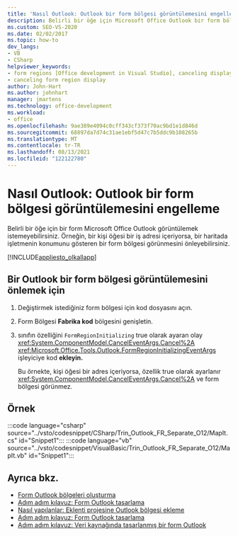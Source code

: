 ```yaml
---
title: 'Nasıl Outlook: Outlook bir form bölgesi görüntülemesini engelleme'
description: Belirli bir öğe için Microsoft Office Outlook bir form bölgesi görüntülemesini nasıl önleyebilirsiniz?
ms.custom: SEO-VS-2020
ms.date: 02/02/2017
ms.topic: how-to
dev_langs:
- VB
- CSharp
helpviewer_keywords:
- form regions [Office development in Visual Studio], canceling display
- canceling form region display
author: John-Hart
ms.author: johnhart
manager: jmartens
ms.technology: office-development
ms.workload:
- office
ms.openlocfilehash: 9ae389e4094c0cff343cf373f70ac9bd1e1d846d
ms.sourcegitcommit: 68897da7d74c31ae1ebf5d47c7b5ddc9b108265b
ms.translationtype: MT
ms.contentlocale: tr-TR
ms.lasthandoff: 08/13/2021
ms.locfileid: "122122780"
---
```

# <a name="how-to-prevent-outlook-from-displaying-a-form-region"></a>Nasıl Outlook: Outlook bir form bölgesi görüntülemesini engelleme
  Belirli bir öğe için bir form Microsoft Office Outlook görüntülemek istemeyebilirsiniz. Örneğin, bir kişi öğesi bir iş adresi içeriyorsa, bir haritada işletmenin konumunu gösteren bir form bölgesi görünmesini önleyebilirsiniz.

 [!INCLUDE[appliesto_olkallapp](../vsto/includes/appliesto-olkallapp-md.md)]

## <a name="to-prevent-outlook-from-displaying-a-form-region"></a>Bir Outlook bir form bölgesi görüntülemesini önlemek için

1. Değiştirmek istediğiniz form bölgesi için kod dosyasını açın.

2. Form Bölgesi **Fabrika kod** bölgesini genişletin.

3. sınıfın özelliğini `FormRegionInitializing` true olarak ayaran olay <xref:System.ComponentModel.CancelEventArgs.Cancel%2A> <xref:Microsoft.Office.Tools.Outlook.FormRegionInitializingEventArgs> işleyiciye kod **ekleyin.**

   Bu örnekte, kişi öğesi bir adres içeriyorsa, özellik true olarak ayarlanır <xref:System.ComponentModel.CancelEventArgs.Cancel%2A> ve form bölgesi görünmez. 

## <a name="example"></a>Örnek
 :::code language="csharp" source="../vsto/codesnippet/CSharp/Trin_Outlook_FR_Separate_O12/MapIt.cs" id="Snippet1":::
 :::code language="vb" source="../vsto/codesnippet/VisualBasic/Trin_Outlook_FR_Separate_O12/MapIt.vb" id="Snippet1":::


## <a name="see-also"></a>Ayrıca bkz.
- [Form Outlook bölgeleri oluşturma](../vsto/creating-outlook-form-regions.md)
- [Adım adım kılavuz: Form Outlook tasarlama](../vsto/walkthrough-designing-an-outlook-form-region.md)
- [Nasıl yapılanlar: Eklenti projesine Outlook bölgesi ekleme](../vsto/how-to-add-a-form-region-to-an-outlook-add-in-project.md)
- [Adım adım kılavuz: Form Outlook tasarlama](../vsto/walkthrough-designing-an-outlook-form-region.md)
- [Adım adım kılavuz: Veri kaynağında tasarlanmış bir form Outlook](../vsto/walkthrough-importing-a-form-region-that-is-designed-in-outlook.md)
